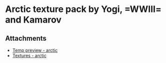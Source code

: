 # Arctic texture pack by Yogi, =WWIII= and Kamarov

## Attachments

- [Temp preview - arctic](https://trello.com/1/cards/639770a094bd4c01e9531744/attachments/6397712d32450405ba4cb533/download/image_2022-12-12_182125794.png)
- [Textures - arctic](https://mega.nz/file/CcsUwZyC#amSDbE2LzZw6VA42tk4ww1GXmtqcmATNNgwHROgz778)
